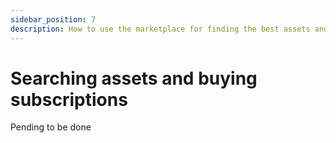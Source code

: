 ```yaml
---
sidebar_position: 7
description: How to use the marketplace for finding the best assets and purchase the subscription giving access to them
---
```


# Searching assets and buying subscriptions

Pending to be done